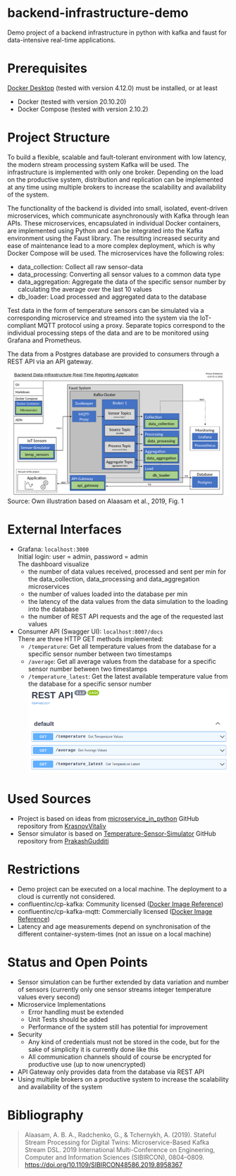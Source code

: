 # backend-infrastructure-demo

Demo project of a backend infrastructure in python with kafka and faust for data-intensive real-time applications.

# Prerequisites

[Docker Desktop](https://docs.docker.com/desktop/) (tested with version 4.12.0) must be installed, or at least
- Docker (tested with version 20.10.20)
- Docker Compose (tested with version 2.10.2)

# Project Structure

To build a flexible, scalable and fault-tolerant environment with low latency, the modern stream processing system Kafka will be used. The infrastructure is implemented with only one broker. Depending on the load on the productive system, distribution and replication can be implemented at any time using multiple brokers to increase the scalability and availability of the system.

The functionality of the backend is divided into small, isolated, event-driven microservices, which communicate asynchronously with Kafka through lean APIs. These microservices, encapsulated in individual Docker containers, are implemented using Python and can be integrated into the Kafka environment using the Faust library. The resulting increased security and ease of maintenance lead to a more complex deployment, which is why Docker Compose will be used. The microservices have the following roles:
- data_collection: Collect all raw sensor-data
- data_processing: Converting all sensor values to a common data type
- data_aggregation: Aggregate the data of the specific sensor number by calculating the average over the last 10 values
- db_loader: Load processed and aggregated data to the database

Test data in the form of temperature sensors can be simulated via a corresponding microservice and streamed into the system via the IoT-compliant MQTT protocol using a proxy. Separate topics correspond to the individual processing steps of the data and are to be monitored using Grafana and Prometheus.

The data from a Postgres database are provided to consumers through a REST API via an API gateway.

![Data_Infrastructure](.docs/../docs/assets/images/Data_Infrastructure.png)
Source: Own illustration based on Alaasam et al., 2019, Fig. 1

# External Interfaces

- Grafana: `localhost:3000`  
  Initial login: user = admin, password = admin  
  The dashboard visualize
  - the number of data values received, processed and sent per min for the data_collection, data_processing and data_aggregation microservices
  - the number of values loaded into the database per min
  - the latency of the data values from the data simulation to the loading into the database
  - the number of REST API requests and the age of the requested last values
- Consumer API (Swagger UI): `localhost:8007/docs`  
  There are three HTTP GET methods implemented:
  - `/temperature`: Get all temperature values from the database for a specific sensor number between two timestamps
  - `/average`: Get all average values from the database for a specific sensor number between two timestamps
  - `/temperature_latest`: Get the latest available temperature value from the database for a specific sensor number
  ![Consumer_API](.docs/../docs/assets/images/Consumer_API.png)

# Used Sources

- Project is based on ideas from [microservice_in_python](https://github.com/KrasnovVitaliy/microservice_in_python) GitHub repository from [KrasnovVitaliy](https://github.com/KrasnovVitaliy)
- Sensor simulator is based on [Temperature-Sensor-Simulator](https://github.com/PrakashGudditi/Temperature-Sensor-Simulator/blob/master/cli2.py) GitHub repository from [PrakashGudditi](https://github.com/PrakashGudditi)

# Restrictions

- Demo project can be executed on a local machine. The deployment to a cloud is currently not considered.
- confluentinc/cp-kafka: Community licensed ([Docker Image Reference](https://docs.confluent.io/platform/current/installation/docker/image-reference.html))
- confluentinc/cp-kafka-mqtt: Commercially licensed ([Docker Image Reference](https://docs.confluent.io/platform/current/installation/docker/image-reference.html))
- Latency and age measurements depend on synchronisation of the different container-system-times (not an issue on a local machine)

# Status and Open Points

- Sensor simulation can be further extended by data variation and number of sensors (currently only one sensor streams integer temperature values every second)
- Microservice Implementations
  - Error handling must be extended
  - Unit Tests should be added
  - Performance of the system still has potential for improvement
- Security
  - Any kind of credentials must not be stored in the code, but for the sake of simplicity it is currently done like this
  - All communication channels should of course be encrypted for productive use (up to now unencrypted)
- API Gateway only provides data from the database via REST API
- Using multiple brokers on a productive system to increase the scalability and availability of the system

# Bibliography

> Alaasam, A. B. A., Radchenko, G., & Tchernykh, A. (2019). Stateful Stream Processing for Digital Twins: Microservice-Based Kafka Stream DSL. 2019 International Multi-Conference on Engineering, Computer and Information Sciences (SIBIRCON), 0804–0809. https://doi.org/10.1109/SIBIRCON48586.2019.8958367


